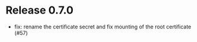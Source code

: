 # Release 0.7.0

- fix: rename the certificate secret and fix mounting of the root certificate (#57)
